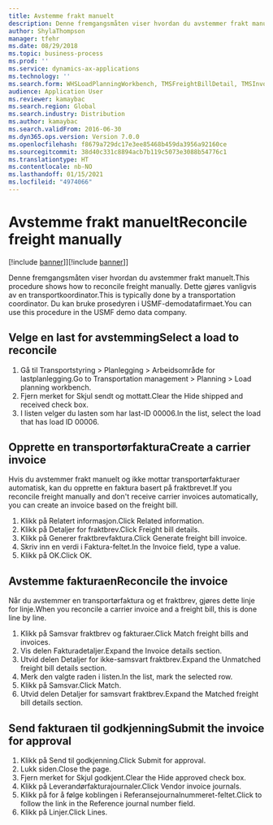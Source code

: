 ```yaml
---
title: Avstemme frakt manuelt
description: Denne fremgangsmåten viser hvordan du avstemmer frakt manuelt.
author: ShylaThompson
manager: tfehr
ms.date: 08/29/2018
ms.topic: business-process
ms.prod: ''
ms.service: dynamics-ax-applications
ms.technology: ''
ms.search.form: WHSLoadPlanningWorkbench, TMSFreightBillDetail, TMSInvoiceTable, TMSFreightBillInvoiceReconcile, TMSInvoiceJournal, LedgerJournalTable, LedgerJournalTransDaily, TMSFBDetailReconcile
audience: Application User
ms.reviewer: kamaybac
ms.search.region: Global
ms.search.industry: Distribution
ms.author: kamaybac
ms.search.validFrom: 2016-06-30
ms.dyn365.ops.version: Version 7.0.0
ms.openlocfilehash: f8679a729dc17e3ee85468b459da3956a92160ce
ms.sourcegitcommit: 38d40c331c8894acb7b119c5073e3088b54776c1
ms.translationtype: HT
ms.contentlocale: nb-NO
ms.lasthandoff: 01/15/2021
ms.locfileid: "4974066"
---
```

# <a name="reconcile-freight-manually"></a><span data-ttu-id="acb8d-103">Avstemme frakt manuelt</span><span class="sxs-lookup"><span data-stu-id="acb8d-103">Reconcile freight manually</span></span>

<span data-ttu-id="acb8d-104">[!include [banner](../../includes/banner.md)]]</span><span class="sxs-lookup"><span data-stu-id="acb8d-104">[!include [banner](../../includes/banner.md)]]</span></span>

<span data-ttu-id="acb8d-105">Denne fremgangsmåten viser hvordan du avstemmer frakt manuelt.</span><span class="sxs-lookup"><span data-stu-id="acb8d-105">This procedure shows how to reconcile freight manually.</span></span> <span data-ttu-id="acb8d-106">Dette gjøres vanligvis av en transportkoordinator.</span><span class="sxs-lookup"><span data-stu-id="acb8d-106">This is typically done by a transportation coordinator.</span></span> <span data-ttu-id="acb8d-107">Du kan bruke prosedyren i USMF-demodatafirmaet.</span><span class="sxs-lookup"><span data-stu-id="acb8d-107">You can use this procedure in the USMF demo data company.</span></span>


## <a name="select-a-load-to-reconcile"></a><span data-ttu-id="acb8d-108">Velge en last for avstemming</span><span class="sxs-lookup"><span data-stu-id="acb8d-108">Select a load to reconcile</span></span>
1. <span data-ttu-id="acb8d-109">Gå til Transportstyring > Planlegging > Arbeidsområde for lastplanlegging.</span><span class="sxs-lookup"><span data-stu-id="acb8d-109">Go to Transportation management > Planning > Load planning workbench.</span></span>
2. <span data-ttu-id="acb8d-110">Fjern merket for Skjul sendt og mottatt.</span><span class="sxs-lookup"><span data-stu-id="acb8d-110">Clear the Hide shipped and received check box.</span></span> 
3. <span data-ttu-id="acb8d-111">I listen velger du lasten som har last-ID 00006.</span><span class="sxs-lookup"><span data-stu-id="acb8d-111">In the list, select the load that has load ID 00006.</span></span>

## <a name="create-a-carrier-invoice"></a><span data-ttu-id="acb8d-112">Opprette en transportørfaktura</span><span class="sxs-lookup"><span data-stu-id="acb8d-112">Create a carrier invoice</span></span>
<span data-ttu-id="acb8d-113">Hvis du avstemmer frakt manuelt og ikke mottar transportørfakturaer automatisk, kan du opprette en faktura basert på fraktbrevet.</span><span class="sxs-lookup"><span data-stu-id="acb8d-113">If you reconcile freight manually and don't receive carrier invoices automatically, you can create an invoice based on the freight bill.</span></span>  
1. <span data-ttu-id="acb8d-114">Klikk på Relatert informasjon.</span><span class="sxs-lookup"><span data-stu-id="acb8d-114">Click Related information.</span></span>
2. <span data-ttu-id="acb8d-115">Klikk på Detaljer for fraktbrev.</span><span class="sxs-lookup"><span data-stu-id="acb8d-115">Click Freight bill details.</span></span>
3. <span data-ttu-id="acb8d-116">Klikk på Generer fraktbrevfaktura.</span><span class="sxs-lookup"><span data-stu-id="acb8d-116">Click Generate freight bill invoice.</span></span>
4. <span data-ttu-id="acb8d-117">Skriv inn en verdi i Faktura-feltet.</span><span class="sxs-lookup"><span data-stu-id="acb8d-117">In the Invoice field, type a value.</span></span>
5. <span data-ttu-id="acb8d-118">Klikk på OK.</span><span class="sxs-lookup"><span data-stu-id="acb8d-118">Click OK.</span></span>

## <a name="reconcile-the-invoice"></a><span data-ttu-id="acb8d-119">Avstemme fakturaen</span><span class="sxs-lookup"><span data-stu-id="acb8d-119">Reconcile the invoice</span></span>
<span data-ttu-id="acb8d-120">Når du avstemmer en transportørfaktura og et fraktbrev, gjøres dette linje for linje.</span><span class="sxs-lookup"><span data-stu-id="acb8d-120">When you reconcile a carrier invoice and a freight bill, this is done line by line.</span></span>  
1. <span data-ttu-id="acb8d-121">Klikk på Samsvar fraktbrev og fakturaer.</span><span class="sxs-lookup"><span data-stu-id="acb8d-121">Click Match freight bills and invoices.</span></span>
2. <span data-ttu-id="acb8d-122">Vis delen Fakturadetaljer.</span><span class="sxs-lookup"><span data-stu-id="acb8d-122">Expand the Invoice details section.</span></span>
3. <span data-ttu-id="acb8d-123">Utvid delen Detaljer for ikke-samsvart fraktbrev.</span><span class="sxs-lookup"><span data-stu-id="acb8d-123">Expand the Unmatched freight bill details section.</span></span>
4. <span data-ttu-id="acb8d-124">Merk den valgte raden i listen.</span><span class="sxs-lookup"><span data-stu-id="acb8d-124">In the list, mark the selected row.</span></span>
5. <span data-ttu-id="acb8d-125">Klikk på Samsvar.</span><span class="sxs-lookup"><span data-stu-id="acb8d-125">Click Match.</span></span>
6. <span data-ttu-id="acb8d-126">Utvid delen Detaljer for samsvart fraktbrev.</span><span class="sxs-lookup"><span data-stu-id="acb8d-126">Expand the Matched freight bill details section.</span></span>

## <a name="submit-the-invoice-for-approval"></a><span data-ttu-id="acb8d-127">Send fakturaen til godkjenning</span><span class="sxs-lookup"><span data-stu-id="acb8d-127">Submit the invoice for approval</span></span>
1. <span data-ttu-id="acb8d-128">Klikk på Send til godkjenning.</span><span class="sxs-lookup"><span data-stu-id="acb8d-128">Click Submit for approval.</span></span>
2. <span data-ttu-id="acb8d-129">Lukk siden.</span><span class="sxs-lookup"><span data-stu-id="acb8d-129">Close the page.</span></span>
3. <span data-ttu-id="acb8d-130">Fjern merket for Skjul godkjent.</span><span class="sxs-lookup"><span data-stu-id="acb8d-130">Clear the Hide approved check box.</span></span> 
4. <span data-ttu-id="acb8d-131">Klikk på Leverandørfakturajournaler.</span><span class="sxs-lookup"><span data-stu-id="acb8d-131">Click Vendor invoice journals.</span></span>
5. <span data-ttu-id="acb8d-132">Klikk på for å følge koblingen i Referansejournalnummeret-feltet.</span><span class="sxs-lookup"><span data-stu-id="acb8d-132">Click to follow the link in the Reference journal number field.</span></span>
6. <span data-ttu-id="acb8d-133">Klikk på Linjer.</span><span class="sxs-lookup"><span data-stu-id="acb8d-133">Click Lines.</span></span>

